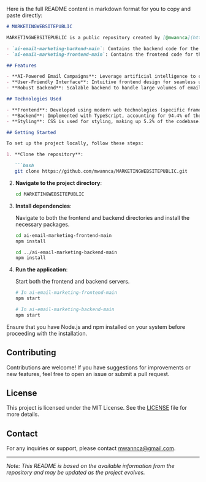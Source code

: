Here is the full README content in markdown format for you to copy and paste directly:

```markdown
# MARKETINGWEBSITEPUBLIC

MARKETINGWEBSITEPUBLIC is a public repository created by [@mwannca](https://github.com/mwannca) that contains the source code for an AI-powered email marketing website. The project is structured into two main directories:

- `ai-email-marketing-backend-main`: Contains the backend code for the application.
- `ai-email-marketing-frontend-main`: Contains the frontend code for the application.

## Features

- **AI-Powered Email Campaigns**: Leverage artificial intelligence to create and manage effective email marketing campaigns.
- **User-Friendly Interface**: Intuitive frontend design for seamless user experience.
- **Robust Backend**: Scalable backend to handle large volumes of email data efficiently.

## Technologies Used

- **Frontend**: Developed using modern web technologies (specific frameworks or libraries are not detailed in the available information).
- **Backend**: Implemented with TypeScript, accounting for 94.4% of the codebase.
- **Styling**: CSS is used for styling, making up 5.2% of the codebase.

## Getting Started

To set up the project locally, follow these steps:

1. **Clone the repository**:

   ```bash
   git clone https://github.com/mwannca/MARKETINGWEBSITEPUBLIC.git
   ```

2. **Navigate to the project directory**:

   ```bash
   cd MARKETINGWEBSITEPUBLIC
   ```

3. **Install dependencies**:

   Navigate to both the frontend and backend directories and install the necessary packages.

   ```bash
   cd ai-email-marketing-frontend-main
   npm install
   ```

   ```bash
   cd ../ai-email-marketing-backend-main
   npm install
   ```

4. **Run the application**:

   Start both the frontend and backend servers.

   ```bash
   # In ai-email-marketing-frontend-main
   npm start
   ```

   ```bash
   # In ai-email-marketing-backend-main
   npm start
   ```

Ensure that you have Node.js and npm installed on your system before proceeding with the installation.

## Contributing

Contributions are welcome! If you have suggestions for improvements or new features, feel free to open an issue or submit a pull request.

## License

This project is licensed under the MIT License. See the [LICENSE](LICENSE) file for more details.

## Contact

For any inquiries or support, please contact [mwannca@gmail.com](mailto:mwannca@gmail.com).

---

*Note: This README is based on the available information from the repository and may be updated as the project evolves.*
```
